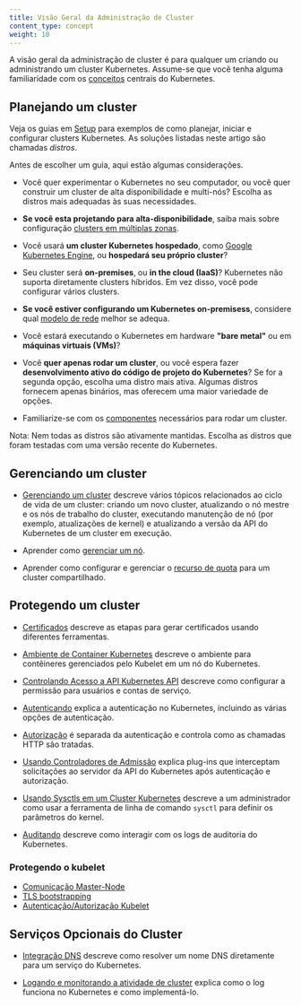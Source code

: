 ```yaml
---
title: Visão Geral da Administração de Cluster
content_type: concept
weight: 10
---
```


<!-- overview -->
A visão geral da administração de cluster é para qualquer um criando ou administrando um cluster Kubernetes. Assume-se que você tenha alguma familiaridade com os [conceitos](/docs/concepts/) centrais do Kubernetes.


<!-- body -->
## Planejando um cluster

Veja os guias em [Setup](/docs/setup/) para exemplos de como planejar, iniciar e configurar clusters Kubernetes. As soluções listadas neste artigo são chamadas *distros*.

Antes de escolher um guia, aqui estão algumas considerações.

- Você quer experimentar o Kubernetes no seu computador, ou você quer construir um cluster de alta  disponibilidade e multi-nós? Escolha as distros mais adequadas às suas necessidades.
- **Se você esta projetando para alta-disponibilidade**, saiba mais sobre configuração [clusters em múltiplas zonas](/docs/concepts/cluster-administration/federation/).
- Você usará **um cluster Kubernetes hospedado**, como [Google Kubernetes Engine](https://cloud.google.com/kubernetes-engine/), ou **hospedará seu próprio cluster**?
- Seu cluster será **on-premises**, ou **in the cloud (IaaS)**? Kubernetes não suporta diretamente clusters híbridos. Em vez disso, você pode configurar vários clusters.
- **Se você estiver configurando um Kubernetes on-premisess**, considere qual [modelo de rede](/docs/concepts/cluster-administration/networking/) melhor se adequa.
- Você estará executando o Kubernetes em hardware **"bare metal"** ou em **máquinas virtuais (VMs)**?

- Você **quer apenas rodar um cluster**, ou você espera fazer **desenvolvimento ativo do código de projeto do Kubernetes**?  Se for a segunda opção, escolha uma distro mais ativa. Algumas distros fornecem apenas binários, mas oferecem uma maior variedade de opções.

- Familiarize-se com os [componentes](/docs/admin/cluster-components/) necessários para rodar um cluster.

Nota: Nem todas as distros são ativamente mantidas. Escolha as distros que foram testadas com uma versão recente do Kubernetes.

## Gerenciando um cluster

* [Gerenciando um cluster](/docs/tasks/administer-cluster/cluster-management/) descreve vários tópicos relacionados ao ciclo de vida de um cluster: criando um novo cluster,  atualizando o nó mestre e os nós de trabalho do cluster, executando manutenção de nó (por exemplo, atualizações de kernel) e atualizando a versão da API do Kubernetes de um cluster em execução.

* Aprender como [gerenciar um nó](/docs/concepts/nodes/node/).

* Aprender como configurar e gerenciar o [recurso de quota](/docs/concepts/policy/resource-quotas/) para um cluster compartilhado.

## Protegendo um cluster

* [Certificados](/docs/concepts/cluster-administration/certificates/) descreve as etapas para gerar certificados usando diferentes ferramentas.

* [Ambiente de Container Kubernetes](/docs/concepts/containers/container-environment-variables/) descreve o ambiente para contêineres gerenciados pelo Kubelet em um nó do Kubernetes.

* [Controlando Acesso a API Kubernetes API](/docs/reference/access-authn-authz/controlling-access/) descreve como configurar
a permissão para usuários e contas de serviço.

* [Autenticando](/docs/reference/access-authn-authz/authentication/) explica a autenticação no Kubernetes, incluindo as várias opções de autenticação.

* [Autorização](/docs/reference/access-authn-authz/authorization/) é separada da autenticação e controla como as chamadas HTTP são tratadas.

* [Usando Controladores de Admissão](/docs/reference/access-authn-authz/admission-controllers/) explica plug-ins que interceptam solicitações ao servidor da API do Kubernetes após autenticação e autorização.

* [Usando Sysctls em um Cluster Kubernetes](/docs/concepts/cluster-administration/sysctl-cluster/) descreve a um administrador como usar a ferramenta de linha de comando `sysctl` para definir os parâmetros do kernel.


* [Auditando](/docs/tasks/debug-application-cluster/audit/) 
descreve como interagir com os logs de auditoria do Kubernetes.

### Protegendo o kubelet
  * [Comunicação Master-Node ](/docs/concepts/architecture/master-node-communication/)
  * [TLS bootstrapping](/docs/reference/command-line-tools-reference/kubelet-tls-bootstrapping/)
  * [Autenticação/Autorização Kubelet](/docs/admin/kubelet-authentication-authorization/)

## Serviços Opcionais do Cluster

* [Integração DNS](/docs/concepts/services-networking/dns-pod-service/) descreve como resolver um nome DNS diretamente para um serviço do Kubernetes.

* [Logando e monitorando a atividade de cluster](/docs/concepts/cluster-administration/logging/) explica como o log funciona no Kubernetes e como implementá-lo.





